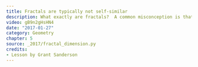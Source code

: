 ```yaml
---
title: Fractals are typically not self-similar
description: What exactly are fractals?  A common misconception is that they are shapes which look exactly like themselves when you zoom in.  In fact, the definition has something to do with the idea of "fractal dimension".
video: gB9n2gHsHN4
date: "2017-01-27"
category: Geometry
chapter: 5
source: _2017/fractal_dimension.py
credits:
- Lesson by Grant Sanderson
---
```

